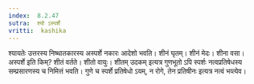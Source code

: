 ```yaml
---
index:  8.2.47
sutra:  श्यो ऽस्पर्शे
vritti:  kashika 
---
```


श्यायतेः उत्तरस्य निष्थातकारस्य अस्पर्शे नकारः आदेशो भवति। शीनं घृतम्। शीनं मेदः। शीना वसा। अस्पर्शे इति किम्? शीतं वर्तते। शीतो वायुः। शीतम् उदकम् इत्यत्र गुणभूतो ऽपि स्पर्शः नत्वप्रतिषेधस्य सम्प्रसारणस्य च निमित्तं भवति। गुणे च स्पर्शे प्रतिषेधो ऽयम्, न रोगे, तेन प्रतिषीनः इत्यत्र नत्वं भव्त्येव।


